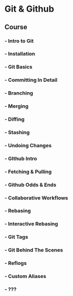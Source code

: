 # Git & Github

## Course

### - Intro to Git
### - Installation
### - Git Basics
### - Committing In Detail
### - Branching
### - Merging
### - Diffing
### - Stashing
### - Undoing Changes
### - GIthub Intro
### - Fetching & Pulling
### - Github Odds & Ends
### - Collaborative Workflows
### - Rebasing
### - Interactive Rebasing
### - Git Tags
### - Git Behind The Scenes
### - Reflogs
### - Custom Aliases
### - ???